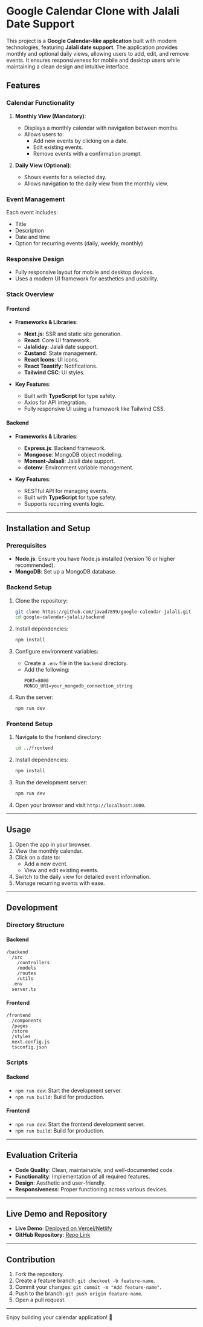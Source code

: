 # Google Calendar Clone with Jalali Date Support

This project is a **Google Calendar-like application** built with modern technologies, featuring **Jalali date support**. The application provides monthly and optional daily views, allowing users to add, edit, and remove events. It ensures responsiveness for mobile and desktop users while maintaining a clean design and intuitive interface.

## Features

### Calendar Functionality

1. **Monthly View (Mandatory)**:

   - Displays a monthly calendar with navigation between months.
   - Allows users to:
     - Add new events by clicking on a date.
     - Edit existing events.
     - Remove events with a confirmation prompt.

2. **Daily View (Optional)**:
   - Shows events for a selected day.
   - Allows navigation to the daily view from the monthly view.

### Event Management

Each event includes:

- Title
- Description
- Date and time
- Option for recurring events (daily, weekly, monthly)

### Responsive Design

- Fully responsive layout for mobile and desktop devices.
- Uses a modern UI framework for aesthetics and usability.

### Stack Overview

#### **Frontend**

- **Frameworks & Libraries**:

  - **Next.js**: SSR and static site generation.
  - **React**: Core UI framework.
  - **Jalaliday**: Jalali date support.
  - **Zustand**: State management.
  - **React Icons**: UI icons.
  - **React Toastify**: Notifications.
  - **Tailwind CSC**: UI styles.

- **Key Features**:
  - Built with **TypeScript** for type safety.
  - Axios for API integration.
  - Fully responsive UI using a framework like Tailwind CSS.

#### **Backend**

- **Frameworks & Libraries**:

  - **Express.js**: Backend framework.
  - **Mongoose**: MongoDB object modeling.
  - **Moment-Jalaali**: Jalali date support.
  - **dotenv**: Environment variable management.

- **Key Features**:
  - RESTful API for managing events.
  - Built with **TypeScript** for type safety.
  - Supports recurring events logic.

---

## Installation and Setup

### Prerequisites

- **Node.js**: Ensure you have Node.js installed (version 16 or higher recommended).
- **MongoDB**: Set up a MongoDB database.

### Backend Setup

1. Clone the repository:

   ```bash
   git clone https://github.com/javad7899/google-calendar-jalali.git
   cd google-calendar-jalali/backend
   ```

2. Install dependencies:

   ```bash
   npm install
   ```

3. Configure environment variables:

   - Create a `.env` file in the `backend` directory.
   - Add the following:
     ```
     PORT=8000
     MONGO_URI=your_mongodb_connection_string
     ```

4. Run the server:
   ```bash
   npm run dev
   ```

### Frontend Setup

1. Navigate to the frontend directory:

   ```bash
   cd ../frontend
   ```

2. Install dependencies:

   ```bash
   npm install
   ```

3. Run the development server:

   ```bash
   npm run dev
   ```

4. Open your browser and visit `http://localhost:3000`.

---

## Usage

1. Open the app in your browser.
2. View the monthly calendar.
3. Click on a date to:
   - Add a new event.
   - View and edit existing events.
4. Switch to the daily view for detailed event information.
5. Manage recurring events with ease.

---

## Development

### Directory Structure

#### Backend

```
/backend
  /src
    /controllers
    /models
    /routes
    /utils
  .env
  server.ts
```

#### Frontend

```
/frontend
  /components
  /pages
  /store
  /styles
  next.config.js
  tsconfig.json
```

### Scripts

#### Backend

- `npm run dev`: Start the development server.
- `npm run build`: Build for production.

#### Frontend

- `npm run dev`: Start the frontend development server.
- `npm run build`: Build for production.

---

## Evaluation Criteria

- **Code Quality**: Clean, maintainable, and well-documented code.
- **Functionality**: Implementation of all required features.
- **Design**: Aesthetic and user-friendly.
- **Responsiveness**: Proper functioning across various devices.

---

## Live Demo and Repository

- **Live Demo**: [Deployed on Vercel/Netlify](https://google-calendar-fe.chbk.app/)
- **GitHub Repository**: [Repo Link](https://github.com/javad7899/google-calendar-jalali)

---

## Contribution

1. Fork the repository.
2. Create a feature branch: `git checkout -b feature-name`.
3. Commit your changes: `git commit -m "Add feature-name"`.
4. Push to the branch: `git push origin feature-name`.
5. Open a pull request.

---

Enjoy building your calendar application! 🎉
